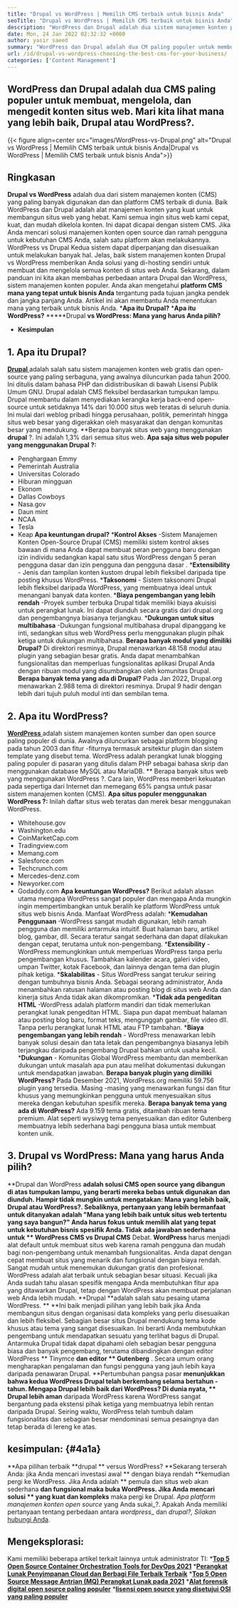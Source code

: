 ```yaml
---
title: "Drupal vs WordPress | Memilih CMS terbaik untuk bisnis Anda" 
seoTitle: "Drupal vs WordPress | Memilih CMS terbaik untuk bisnis Anda" 
description: "WordPress dan Drupal adalah dua sistem manajemen konten populer untuk membuat, mengelola, dan mengedit konten. Blog ini menunjukkan CMS mana yang terbaik untuk bisnis Anda." 
date: Mon, 24 Jan 2022 02:32:32 +0000
author: yasir saeed
summary: "WordPress dan Drupal adalah dua CM paling populer untuk membuat, mengelola, dan mengedit konten situs web. Mari kita lihat mana yang lebih baik, Drupal atau WordPress?." 
url: /id/drupal-vs-wordpress-choosing-the-best-cms-for-your-business/
categories: ['Content Management']
---
```


## WordPress dan Drupal adalah dua CMS paling populer untuk membuat, mengelola, dan mengedit konten situs web. Mari kita lihat mana yang lebih baik, Drupal atau WordPress?.

{{< figure align=center src="images/WordPress-vs-Drupal.png" alt="Drupal vs WordPress | Memilih CMS terbaik untuk bisnis Anda|Drupal vs WordPress | Memilih CMS terbaik untuk bisnis Anda">}}


## Ringkasan
**Drupal vs WordPress**  adalah dua dari sistem manajemen konten (CMS) yang paling banyak digunakan dan dan platform CMS terbaik di dunia. Baik WordPress dan Drupal adalah alat manajemen konten yang kuat untuk membangun situs web yang hebat. Kami semua ingin situs web kami cepat, kuat, dan mudah dikelola konten. Ini dapat dicapai dengan sistem CMS. Jika Anda mencari solusi manajemen konten open source dan ramah pengguna untuk kebutuhan CMS Anda, salah satu platform akan melakukannya. WordPress vs Drupal Kedua sistem dapat diperpanjang dan disesuaikan untuk melakukan banyak hal.
Jelas, baik sistem manajemen konten Drupal vs WordPress memberikan Anda solusi yang di-hosting sendiri untuk membuat dan mengelola semua konten di situs web Anda. Sekarang, dalam panduan ini kita akan membahas perbedaan antara Drupal dan WordPress, sistem manajemen konten populer. Anda akan mengetahui **platform CMS mana yang tepat untuk bisnis Anda**  tergantung pada tujuan jangka pendek dan jangka panjang Anda. Artikel ini akan membantu Anda menentukan mana yang terbaik untuk bisnis Anda.
  ***Apa itu Drupal?** 
  ***Apa itu WordPress?** 
  *****Drupal  **vs WordPress: Mana yang harus Anda pilih?**  
  * **Kesimpulan**

## **1. Apa itu Drupal?** 
[**Drupal** ][1] adalah salah satu sistem manajemen konten web gratis dan open-source yang paling serbaguna, yang awalnya diluncurkan pada tahun 2000. Ini ditulis dalam bahasa PHP dan didistribusikan di bawah Lisensi Publik Umum GNU. Drupal adalah CMS fleksibel berdasarkan tumpukan lampu.
Drupal membantu dalam menyediakan kerangka kerja back-end open-source untuk setidaknya 14% dari 10.000 situs web teratas di seluruh dunia. Ini mulai dari weblog pribadi hingga perusahaan, politik, pemerintah hingga situs web besar yang digerakkan oleh masyarakat dan dengan komunitas besar yang mendukung.
**Berapa banyak situs web yang menggunakan  **drupal**   ?. Ini adalah 1,3% dari semua situs web.
**Apa saja situs web populer yang menggunakan Drupal ?:** 
  * Penghargaan Emmy
  * Pemerintah Australia
  * Universitas Colorado
  * Hiburan mingguan
  * Ekonom
  * Dallas Cowboys
  * Nasa.gov
  * Daun mint
  * NCAA
  * Tesla
  * Keap
**Apa keuntungan drupal?**  [][2]
  ***Kontrol Akses** -Sistem Manajemen Konten Open-Source Drupal (CMS) memiliki sistem kontrol akses bawaan di mana Anda dapat membuat peran pengguna baru dengan izin individu sedangkan kapal satu situs WordPress dengan 5 peran pengguna dasar dan izin pengguna dan pengguna dasar .
  ***Extensibility**  - Jenis dan tampilan konten kustom drupal lebih fleksibel daripada tipe posting khusus WordPress.
  ***Taksonomi**  - Sistem taksonomi Drupal lebih fleksibel daripada WordPress, yang membuatnya ideal untuk menangani banyak data konten.
  ***Biaya pengembangan yang lebih rendah** -Proyek sumber terbuka Drupal tidak memiliki biaya akuisisi untuk perangkat lunak. Ini dapat diunduh secara gratis dari drupal.org dan pengembangnya biasanya terjangkau.
  ***Dukungan untuk situs multibahasa** -Dukungan fungsional multibahasa drupal dipanggang ke inti, sedangkan situs web WordPress perlu menggunakan plugin pihak ketiga untuk dukungan multibahasa.
**Berapa banyak modul yang dimiliki Drupal?**  Di direktori resminya, Drupal menawarkan 48.158 modul atau plugin yang sebagian besar gratis. Anda dapat menambahkan fungsionalitas dan memperluas fungsionalitas aplikasi Drupal Anda dengan ribuan modul yang disumbangkan oleh komunitas Drupal.
**Berapa banyak tema yang ada di Drupal?**  Pada Jan 2022, Drupal.org menawarkan 2.988 tema di direktori resminya. Drupal 9 hadir dengan lebih dari tujuh puluh modul inti dan sembilan tema.

## 2. Apa itu WordPress?
[**WordPress** ][3] adalah sistem manajemen konten sumber dan open source paling populer di dunia. Awalnya diluncurkan sebagai platform blogging pada tahun 2003 dan fitur -fiturnya termasuk arsitektur plugin dan sistem template yang disebut tema. WordPress adalah perangkat lunak blogging paling populer di pasaran yang ditulis dalam PHP sebagai bahasa skrip dan menggunakan database MySQL atau MariaDB.
** Berapa banyak situs web yang menggunakan WordPress ?. Cara lain, WordPress memberi kekuatan pada sepertiga dari Internet dan memegang 65% pangsa untuk pasar sistem manajemen konten (CMS).
**Apa situs populer menggunakan WordPress ?:** 
Inilah daftar situs web teratas dan merek besar menggunakan WordPress.
  * Whitehouse.gov
  * Washington.edu
  * CoinMarketCap.com
  * Tradingview.com
  * Memang.com
  * Salesforce.com
  * Techcrunch.com
  * Mercedes-denz.com
  * Newyorker.com
  * Godaddy.com
**Apa keuntungan WordPress?**  [][4]
Berikut adalah alasan utama mengapa WordPress sangat populer dan mengapa Anda mungkin ingin mempertimbangkan untuk beralih ke platform WordPress untuk situs web bisnis Anda. Manfaat WordPress adalah:
  ***Kemudahan Penggunaan** -WordPress sangat mudah digunakan, lebih ramah pengguna dan memiliki antarmuka intuitif. Buat halaman baru, artikel blog, gambar, dll. Secara teratur sangat sederhana dan dapat dilakukan dengan cepat, terutama untuk non-pengembang.
  ***Extensibility**  - WordPress memungkinkan untuk memperluas WordPress tanpa perlu pengembangan khusus. Tambahkan kalender acara, galeri video, umpan Twitter, kotak Facebook, dan lainnya dengan tema dan plugin pihak ketiga.
  ***Skalabilitas**  - Situs WordPress sangat terukur seiring dengan tumbuhnya bisnis Anda. Sebagai seorang administrator, Anda menambahkan ratusan halaman atau posting blog di situs web Anda dan kinerja situs Anda tidak akan dikompromikan.
  ***Tidak ada pengeditan HTML** -WordPress adalah platform mandiri dan tidak memerlukan perangkat lunak pengeditan HTML. Siapa pun dapat membuat halaman atau posting blog baru, format teks, mengunggah gambar, file video dll. Tanpa perlu perangkat lunak HTML atau FTP tambahan.
  ***Biaya pengembangan yang lebih rendah**  - WordPress menawarkan lebih banyak solusi desain dan tata letak dan pengembangnya biasanya lebih terjangkau daripada pengembang Drupal bahkan untuk usaha kecil.
  ***Dukungan**  - Komunitas Global WordPress membantu dan memberikan dukungan untuk masalah apa pun atau melihat dokumentasi dukungan untuk mendapatkan jawaban. [][5]
**Berapa banyak plugin yang dimiliki WordPress?**  Pada Desember 2021, WordPress.org memiliki 59.756 plugin yang tersedia. Masing -masing yang menawarkan fungsi dan fitur khusus yang memungkinkan pengguna untuk menyesuaikan situs mereka dengan kebutuhan spesifik mereka.
**Berapa banyak tema yang ada di WordPress?**  Ada 9.159 tema gratis, ditambah ribuan tema premium. Alat seperti wysiwyg tema penyesuaikan dan editor Gutenberg membuatnya lebih sederhana bagi pengguna biasa untuk membuat konten unik.

## 3. Drupal vs WordPress: Mana yang harus Anda pilih?
**Drupal dan WordPress  **adalah solusi CMS open source yang dibangun di atas tumpukan lampu, yang berarti mereka bebas untuk digunakan dan diunduh. Hampir tidak mungkin untuk mengatakan: Mana yang lebih baik, Drupal atau WordPress?. Sebaliknya, pertanyaan yang lebih bermanfaat untuk ditanyakan adalah "Mana yang lebih baik untuk situs web tertentu yang saya bangun?" Anda harus fokus untuk memilih alat yang tepat untuk kebutuhan bisnis spesifik Anda. Tidak ada jawaban sederhana untuk **  WordPress CMS vs Drupal CMS**  Debat.
**WordPress**  harus menjadi alat default untuk membuat situs web karena ramah pengguna dan mudah bagi non-pengembang untuk menambah fungsionalitas. Anda dapat dengan cepat membuat situs yang menarik dan fungsional dengan biaya rendah. Sangat mudah untuk menemukan dukungan gratis dan profesional. WordPress adalah alat terbaik untuk sebagian besar situasi. Kecuali jika Anda sudah tahu alasan spesifik mengapa Anda membutuhkan fitur apa yang ditawarkan Drupal, tetap dengan WordPress akan membuat perjalanan web Anda lebih mudah.
**Drupal  **adalah salah satu pesaing utama WordPress. **  **Ini baik menjadi pilihan yang lebih baik jika Anda membangun situs dengan organisasi data kompleks yang perlu disesuaikan dan lebih fleksibel. Sebagian besar situs Drupal mendukung tema kode khusus atau tema yang sangat disesuaikan. Ini berarti Anda membutuhkan pengembang untuk mendapatkan sesuatu yang terlihat bagus di Drupal. Antarmuka Drupal tidak dapat dipahami oleh sebagian besar pengguna biasa dan banyak pengembang, terutama dibandingkan dengan editor WordPress **  Tinymce  **dan editor **  Gutenberg** . Secara umum orang mengharapkan pengalaman dan fungsi pengguna yang jauh lebih kaya daripada penawaran Drupal.
**Pertumbuhan pangsa pasar  **menunjukkan bahwa kedua WordPress Drupal telah berkembang selama bertahun -tahun. Mengapa Drupal lebih baik dari WordPress? Di dunia nyata, **  Drupal lebih aman**  daripada WordPress karena WordPress sangat bergantung pada ekstensi pihak ketiga yang membuatnya lebih rentan daripada Drupal. Seiring waktu, WordPress telah tumbuh dalam fungsionalitas dan sebagian besar mendominasi semua pesaingnya dan tetap berada di lereng ke atas.

## kesimpulan:   {#4a1a}
**Apa pilihan terbaik  **drupal **  versus WordPress?  **Sekarang terserah Anda: jika Anda mencari investasi awal **  dengan biaya rendah  **kemudian pergi ke WordPress. Jika Anda adalah **  pemula dan situs web akan sederhana  **dan fungsional maka buka WordPress. Jika Anda mencari solusi **  yang kuat dan kompleks**  maka pergi ke Drupal.
_Apa platform manajemen konten open source_ yang Anda sukai_?. Apakah Anda memiliki pertanyaan tentang perbedaan antara _wordpress__ dan _drupal?, Silakan_ [hubungi Anda][6].

## Mengeksplorasi:
Kami memiliki beberapa artikel terkait lainnya untuk administrator TI:
  ***[Top 5 Open Source Container Orchestration Tools for DevOps 2021][7]** 
  ***[Perangkat Lunak Penyimpanan Cloud dan Berbagi File Terbaik Terbaik][8]** 
  ***[Top 5 Open Source Message Antrian (MQ) Perangkat Lunak pada 2021][9]** 
  ***[Alat forensik digital open source paling populer][10]** 
  ***[lisensi open source yang disetujui OSI yang paling populer][11]** 

  
[1]: https://www.drupal.org/
[2]: https://kinsta.com/blog/wordpress-vs-drupal/#drupal-advantages
[3]: https://wordpress.org/
[4]: https://kinsta.com/blog/wordpress-vs-drupal/#wordpress-advantages
[5]: https://kinsta.com/blog/wordpress-vs-drupal/#how-many-plugins-and-themes-does-wordpress-have
[6]: mailto:yasir.saeed@aspose.com
[7]: https://blog.containerize.com/devops/top-5-open-source-container-orchestration-tools-for-devops-in-2021/
[8]: https://products.containerize.com/backup-and-sync/
[9]: https://blog.containerize.com/message-queue-software/top-5-open-source-message-queue-software-in-2021/
[10]: https://blog.containerize.com/digital-forensic-tools/top-5-open-source-digital-forensic-tools-in-2021/
[11]: https://blog.containerize.com/licenses-standards/top-5-most-popular-osi-approved-open-source-licenses-of-2021/
